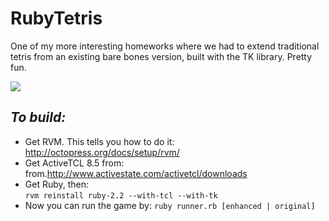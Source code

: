 RubyTetris
===========

One of my more interesting homeworks where we had to extend traditional tetris
from an existing bare bones version, built with the TK library. Pretty fun.

![](https://media.giphy.com/media/5PQZxkTJNRbCo/giphy.gif)

*To build:*
-----------
- Get RVM. This tells you how to do it:
http://octopress.org/docs/setup/rvm/
- Get ActiveTCL 8.5 from:
from.http://www.activestate.com/activetcl/downloads
- Get Ruby, then:  
 `rvm reinstall ruby-2.2 --with-tcl --with-tk`
- Now you can run the game by:
  `ruby runner.rb [enhanced | original]`
